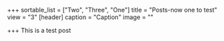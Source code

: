 +++
sortable_list = ["Two", "Three", "One"]
title = "Posts-now one to test"
view = "3"
[header]
caption = "Caption"
image = ""

+++
This is a test post